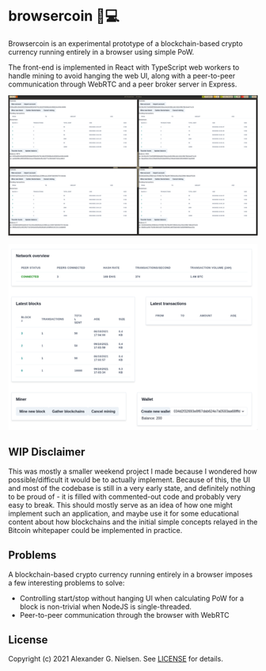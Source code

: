 # browsercoin 💸💻

Browsercoin is an experimental prototype of a blockchain-based crypto currency running entirely in a browser using simple PoW.

The front-end is implemented in React with TypeScript web workers to handle mining to avoid hanging the web UI, along with a peer-to-peer communication through WebRTC and a peer broker server in Express.

![Illustration picture](https://github.com/4lgn/browsercoin/raw/master/illustration.png)

![Second illustration picture](https://github.com/4lgn/browsercoin/raw/master/illustration_2.png)

## WIP Disclaimer

This was mostly a smaller weekend project I made because I wondered how possible/difficult it would be to actually implement. Because of this, the UI and most of the codebase is still in a very early state, and definitely nothing to be proud of - it is filled with commented-out code and probably very easy to break. This should mostly serve as an idea of how one might implement such an application, and maybe use it for some educational content about how blockchains and the initial simple concepts relayed in the Bitcoin whitepaper could be implemented in practice.

## Problems

A blockchain-based crypto currency running entirely in a browser imposes a few interesting problems to solve:

- Controlling start/stop without hanging UI when calculating PoW for a block is non-trivial when NodeJS is single-threaded.
- Peer-to-peer communication through the browser with WebRTC

## License

Copyright (c) 2021 Alexander G. Nielsen. See [LICENSE](https://github.com/4lgn/browsercoin/blob/master/LICENSE) for details.